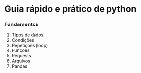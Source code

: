 # Guia rápido e prático de python

### Fundamentos

1. Tipos de dados
1. Condições
1. Repetições (loop)
1. Funções
1. Requests
1. Arquivos
1. Pandas
